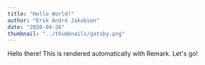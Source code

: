 ```yaml
---
title: "Hello World!"
author: "Erik André Jakobsen"
date: "2020-04-26"
thumbnail: "../thumbnails/gatsby.png"
---
```


Hello there! This is rendered automatically with Remark. Let's go!
